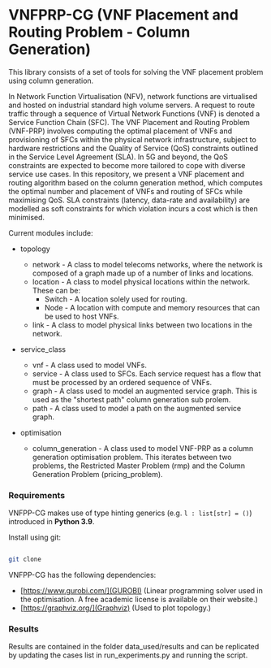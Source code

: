 # VNFPRP-CG (VNF Placement and Routing Problem - Column Generation)

This library consists of a set of tools for solving the VNF placement problem using column generation.

In Network Function Virtualisation (NFV), network functions are virtualised and hosted on industrial standard high volume servers. A request to route traffic through a sequence of Virtual Network Functions (VNF) is denoted a Service Function Chain (SFC). The VNF Placement and Routing Problem (VNF-PRP) involves computing the optimal placement of VNFs and provisioning of SFCs within the physical network infrastructure, subject to hardware restrictions and the Quality of Service (QoS) constraints outlined in the Service Level Agreement (SLA). In 5G and beyond, the QoS constraints are expected to become more tailored to cope with diverse service use cases. In this repository, we present a VNF placement and routing algorithm based on the column generation method, which computes the optimal number and placement of VNFs and routing of SFCs while maximising QoS. SLA constraints (latency, data-rate and availability) are modelled as soft constraints for which violation incurs a cost which is then minimised.

Current modules include:

- topology
    - network - A class to model telecoms networks, where the network is composed of a graph made up of a number of links and locations.
    - location - A class to model physical locations within the network. These can be:
	    - Switch - A location solely used for routing.
		- Node - A location with compute and memory resources that can be used to host VNFs.
	- link - A class to model physical links between two locations in the network.
	
- service_class
	- vnf - A class used to model VNFs.
	- service - A class used to SFCs. Each service request has a flow that must be processed by an ordered sequence of VNFs.
	- graph - A class used to model an augmented service graph. This is used as the "shortest path" column generation sub prolem.
	- path - A class used to model a path on the augmented service graph.

- optimisation
    - column_generation - A class used to model VNF-PRP as a column generation optimisation problem. This iterates between two problems, the Restricted Master Problem (rmp) and the Column Generation Problem (pricing_problem).

### Requirements

VNFPP-CG makes use of type hinting generics (e.g. `l : list[str] = ()`) introduced in **Python 3.9**.

Install using git:

```bash

git clone

```

VNFPP-CG has the following dependencies:

- [https://www.gurobi.com/](GUROBI) (Linear programming solver used in the optimisation. A free academic license is available on their website.)
- [https://graphviz.org/](Graphviz) (Used to plot topology.)

### Results
Results are contained in the folder data_used/results and can be replicated by updating the cases list in run_experiments.py and running the script.